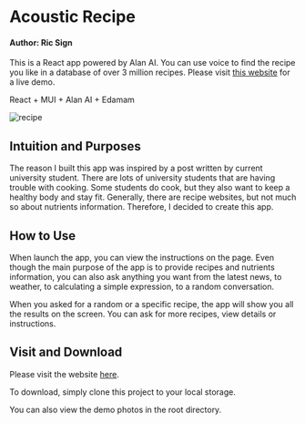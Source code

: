 # Acoustic Recipe
#### Author: Ric Sign

This is a React app powered by Alan AI. You can use voice to find the recipe you like in a database of over 3 million recipes. Please visit [this website](https://ricsign.github.io/acoustic-recipe/) for a live demo. 

React + MUI + Alan AI + Edamam

![recipe](https://images.immediate.co.uk/production/volatile/sites/30/2020/08/chorizo-mozarella-gnocchi-bake-cropped-9ab73a3.jpg)

## Intuition and Purposes
The reason I built this app was inspired by a post written by current university student. There are lots of university students that are having trouble with cooking. Some students do cook, but they also want to keep a healthy body and stay fit. Generally, there are recipe websites, but not much so about nutrients information. Therefore, I decided to create this app.

## How to Use
When launch the app, you can view the instructions on the page. Even though the main purpose of the app is to provide recipes and nutrients information, you can also ask anything you want from the latest news, to weather, to calculating a simple expression, to a random conversation.

When you asked for a random or a specific recipe, the app will show you all the results on the screen. You can ask for more recipes, view details or instructions. 

## Visit and Download
Please visit the website [here](https://ricsign.github.io/acoustic-recipe/).

To download, simply clone this project to your local storage.

You can also view the demo photos in the root directory. 



